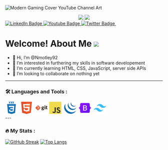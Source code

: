 ![Modern Gaming Cover YouTube Channel Art](https://user-images.githubusercontent.com/114119193/201834177-da2a5b01-24c4-4cb8-9aaa-4dea6c7a83c0.gif)
<div id="header" align="center" >
  <img src="https://media.giphy.com/media/M9gbBd9nbDrOTu1Mqx/giphy.gif" width="200"/>
  <img src="https://media.giphy.com/media/bGgsc5mWoryfgKBx1u/giphy.gif" width="200"/>

</div>
<div id="badges">
  <a href="https://www.linkedin.com/in/nathaniel-motley-384bb3251/">
    <img src="https://img.shields.io/badge/LinkedIn-blue?style=for-the-badge&logo=linkedin&logoColor=white" alt="LinkedIn Badge"/>
  </a>
  <a href="mailto: nmotley92@gmail.com">
    <img src="https://img.shields.io/badge/Gmail-red?style=for-the-badge&logo=Gmail&logoColor=white" alt="Youtube Badge"/>
  </a>
  <a href="https://twitter.com/Nmotley92M">
    <img src="https://img.shields.io/badge/Twitter-blue?style=for-the-badge&logo=twitter&logoColor=white" alt="Twitter Badge"/>
  </a>
  <img src="https://komarev.com/ghpvc/?username=Nmotley92&style=flat-square&color=blue" alt=""/>
</div>
<h1>
  Welcome! About Me
  <img src="https://media.giphy.com/media/hvRJCLFzcasrR4ia7z/giphy.gif" width="30px"/>
</h1>

<ul>
  <li>👋 Hi, I’m @Nmotley92</li>
<li> 👀 I’m interested in furthering my skills in software developement</li>
<li> 🌱 I’m currently learning HTML, CSS, JavaScript, server side APIs</li>
<li> 💞️ I’m looking to collaborate on nothing yet</li> 
</ul>

---

### :hammer_and_wrench: Languages and Tools :
<div>
  <img src="https://github.com/devicons/devicon/blob/master/icons/css3/css3-plain-wordmark.svg"  title="CSS3" alt="CSS" width="40" height="40"/>&nbsp;
  <img src="https://github.com/devicons/devicon/blob/master/icons/html5/html5-original.svg" title="HTML5" alt="HTML" width="40" height="40"/>&nbsp;
  <img src="https://github.com/devicons/devicon/blob/master/icons/git/git-original-wordmark.svg" title="Git" **alt="Git" width="40" height="40"/>
  <img src="https://github.com/devicons/devicon/blob/master/icons/javascript/javascript-original.svg" title="JavaScript" alt="JavaScript" width="40" height="40"/>&nbsp;
  <img src="https://github.com/devicons/devicon/blob/master/icons/jquery/jquery-original.svg" title="JavaScript" alt="JavaScript" width="40" height="40"/>&nbsp;
  <img src="https://github.com/devicons/devicon/blob/master/icons/bootstrap/bootstrap-original.svg" title="JavaScript" alt="JavaScript" width="40" height="40"/>&nbsp;
  <img src="https://github.com/devicons/devicon/blob/master/icons/tailwindcss/tailwindcss-plain.svg" title="JavaScript" alt="JavaScript" width="40" height="40"/>&nbsp;

</div>
---

### :fire: My Stats :
[![GitHub Streak](http://github-readme-streak-stats.herokuapp.com?user=Nmotley92&theme=dark&background=000000)](https://git.io/streak-stats)
[![Top Langs](https://github-readme-stats.vercel.app/api/top-langs/?username=Nmotley92)](https://github.com/anuraghazra/github-readme-stats)


<!---
Nmotley92/Nmotley92 is a ✨ special ✨ repository because its `README.md` (this file) appears on your GitHub profile.
You can click the Preview link to take a look at your changes.
--->
